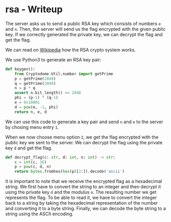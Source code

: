 # rsa - Writeup

The server asks us to send a public RSA key which consists of numbers `e` and `n`.
Then, the server will send us the flag encrypted with the given public key.
If we correctly generated the private key, we can decrypt the flag and get the flag.

We can read on [Wikipedia](https://en.wikipedia.org/wiki/RSA_(cryptosystem)#Operation) how the RSA crypto system works.

We use Python3 to generate an RSA key pair:

```python
def keygen():
    from Cryptodome.Util.number import getPrime
    p = getPrime(2048)
    q = getPrime(2048)
    n = p * q
    assert n.bit_length() >= 2048
    phi = (p-1) * (q-1)
    e = 0x10001
    d = pow(e, -1, phi)
    return n, e, d
```

We can use this code to generate a key pair and send `n` and `e` to the server by chosing menu entry `1`.

When we now choose menu option `2`, we get the flag encrypted with the public key we sent to the server.
We can decrypt the flag using the private key `d` and get the flag.

```python
def decrypt_flag(c: str, d: int, n: int) -> str:
    c = int(c, 16)
    p = pow(c, d, n)
    return bytes.fromhex(hex(p)[2:]).decode('ascii')
```

It is important to note that we receive the encrypted flag as a hexadecimal string.
We first have to convert the string to an integer and then decrypt it using the private key `d` and the modulus `n`.
The resulting number we get represents the flag.
To be able to read it, we have to convert the integer back to a string by taking the hexadecimal representation of the number and converting it to a byte string.
Finally, we can decode the byte string to a string using the ASCII encoding.
